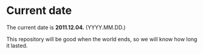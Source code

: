 # Current date

The current date is **2011.12.04.** (YYYY.MM.DD.)

This repository will be good when the world ends, so we will know how long it lasted.